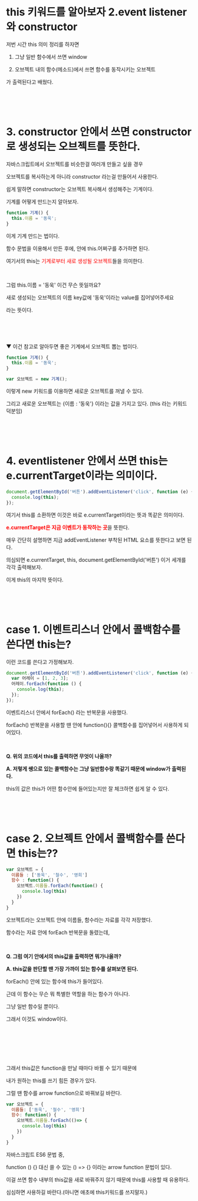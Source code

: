 # this 키워드를 알아보자 2.event listener와 constructor

저번 시간 this 의미 정리를 하자면

1. 그냥 일반 함수에서 쓰면 window

2. 오브젝트 내의 함수(메소드)에서 쓰면 함수를 동작시키는 오브젝트

가 출력된다고 배웠다.

<br>
<br>
<br>

# 3. constructor 안에서 쓰면 constructor로 생성되는 오브젝트를 뜻한다.

자바스크립트에서 오브젝트를 비슷한걸 여러개 만들고 싶을 경우

오브젝트를 복사하는게 아니라 constructor 라는걸 만들어서 사용한다.

쉽게 말하면 constructor는 오브젝트 복사해서 생성해주는 기계이다.

기계를 어떻게 만드는지 알아보자.

```js
function 기계() {
  this.이름 = '동욱';
}
```

이게 기계 만드는 법이다.

함수 문법을 이용해서 만든 후에, 안에 this.어쩌구를 추가하면 된다.

여기서의 this는 <span style=color:red>기계로부터 새로 생성될 오브젝트</span>들을 의미한다.

<br>

그럼 this.이름 = '동욱' 이건 무슨 뜻일까요?

새로 생성되는 오브젝트의 이름 key값에 '동욱'이라는 value를 집어넣어주세요

라는 뜻이다.

<br>
<br>
<br>

▼ 이건 참고로 알아두면 좋은 기계에서 오브젝트 뽑는 법이다.

```js
function 기계() {
  this.이름 = '동욱';
}

var 오브젝트 = new 기계();
```

이렇게 new 키워드를 이용하면 새로운 오브젝트를 꺼낼 수 있다.

그리고 새로운 오브젝트는 {이름 : '동욱'} 이라는 값을 가지고 있다. (this 라는 키워드 덕분임)

<br>
<br>
<br>

# 4. eventlistener 안에서 쓰면 this는 e.currentTarget이라는 의미이다.

```js
document.getElementById('버튼').addEventListener('click', function (e) {
  console.log(this);
});
```

여기서 this를 소환하면 이것은 바로 e.currentTarget이라는 뜻과 똑같은 의미이다.

<span style=color:red>**e.currentTarget은 지금 이벤트가 동작하는 곳**</span>을 뜻한다.

매우 간단히 설명하면 지금 addEventListener 부착된 HTML 요소를 뜻한다고 보면 된다.

의심되면 e.currentTarget, this, document.getElementById('버튼') 이거 세개를 각각 출력해보자.

이게 this의 마지막 뜻이다.

<br>
<br>
<br>

# case 1. 이벤트리스너 안에서 콜백함수를 쓴다면 this는?

이런 코드를 쓴다고 가정해보자.

```js
document.getElementById('버튼').addEventListener('click', function (e) {
  var 어레이 = [1, 2, 3];
  어레이.forEach(function () {
    console.log(this);
  });
});
```

이벤트리스너 안에서 forEach() 라는 반복문을 사용했다.

forEach() 반복문을 사용할 땐 안에 function(){} 콜백함수를 집어넣어서 사용하게 되어있다.

<br>

**Q. 위의 코드에서 this를 출력하면 무엇이 나올까?**

**A. 저렇게 쌩으로 있는 콜백함수는 그냥 일반함수랑 똑같기 때문에 window가 출력된다.**

this의 값은 this가 어떤 함수안에 들어있는지만 잘 체크하면 쉽게 알 수 있다.

<br>
<br>
<br>

# case 2. 오브젝트 안에서 콜백함수를 쓴다면 this는??

```js
var 오브젝트 = {
  이름들 : ['동욱', '철수', '영희']
  함수 : function() {
    오브젝트.이름들.forEach(function() {
      console.log(this)
    })
  }
}
```

오브젝트라는 오브젝트 안에 이름들, 함수라는 자료를 각각 저장했다.

함수라는 자료 안에 forEach 반복문을 돌렸는데,

<br>

**Q. 그럼 여기 안에서의 this값을 출력하면 뭐가나올까?**

**A. this값을 판단할 땐 가장 가까이 있는 함수를 살펴보면 된다.**

forEach() 안에 있는 함수에 this가 들어있다.

근데 이 함수는 무슨 뭐 특별한 역할을 하는 함수가 아니다.

그냥 일반 함수일 뿐이다.

그래서 이것도 window이다.

<br>
<br>
<br>
<br>
<br>

그래서 this값은 function을 만날 때마다 바뀔 수 있기 때문에

내가 원하는 this를 쓰기 힘든 경우가 있다.

그럴 땐 함수를 arrow function으로 바꿔보길 바란다.

```js
var 오브젝트 = {
  이름들: ['동욱', '철수', '영희']
  함수: function() {
    오브젝트.이름들.forEach(()=> {
      console.log(this)
    })
  }
}
```

자바스크립트 ES6 문법 중,

function () {} 대신 쓸 수 있는 () => {} 이라는 arrow function 문법이 있다.

이걸 쓰면 함수 내부의 this값을 새로 바꿔주지 않기 때문에 this를 사용할 때 유용하다.

심심하면 사용하길 바란다.(아니면 애초에 this키워드를 쓰지말자.)
